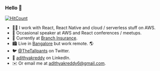 ### Hello 👋

[![HitCount](http://hits.dwyl.com/tallpants/tallpants.svg)](http://hits.dwyl.com/tallpants/tallpants)

- 👨‍💻 I work with React, React Native and cloud / serverless stuff on AWS.
- 🎤 Occasional speaker at AWS and React conferences / meetups.
- 🔭 Currently at [Branch Insurance](https://ourbranch.com).
- 🏙️ Live in [Bangalore](https://goo.gl/maps/E7sEZn14SmkaVhBbA) but work remote. 🌎
- 🐦 [@TheTallpants](https://twitter.com/TheTallpants) on Twitter.
- 💼 [adithyakreddy](https://www.linkedin.com/in/adithyakreddy/) on LinkedIn.
- ✉️ Or email me at [adithyakreddy6@gmail.com](mailto:adithyakreddy6@gmail.com).

